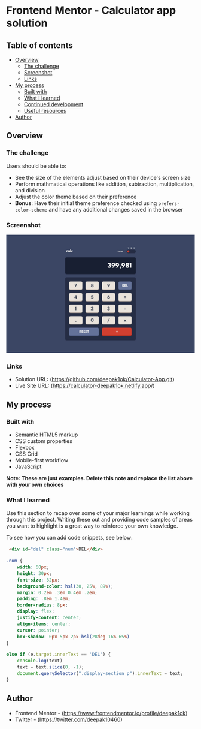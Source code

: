 # Frontend Mentor - Calculator app solution


## Table of contents

- [Overview](#overview)
  - [The challenge](#the-challenge)
  - [Screenshot](#screenshot)
  - [Links](#links)
- [My process](#my-process)
  - [Built with](#built-with)
  - [What I learned](#what-i-learned)
  - [Continued development](#continued-development)
  - [Useful resources](#useful-resources)
- [Author](#author)

## Overview

### The challenge

Users should be able to:

- See the size of the elements adjust based on their device's screen size
- Perform mathmatical operations like addition, subtraction, multiplication, and division
- Adjust the color theme based on their preference
- **Bonus**: Have their initial theme preference checked using `prefers-color-scheme` and have any additional changes saved in the browser

### Screenshot

![](./design/desktop-design-theme-1.jpg)


### Links

- Solution URL: (https://github.com/deepak1ok/Calculator-App.git)
- Live Site URL: (https://calculator-deepak1ok.netlify.app/)

## My process

### Built with

- Semantic HTML5 markup
- CSS custom properties
- Flexbox
- CSS Grid
- Mobile-first workflow
- JavaScript

**Note: These are just examples. Delete this note and replace the list above with your own choices**

### What I learned

Use this section to recap over some of your major learnings while working through this project. Writing these out and providing code samples of areas you want to highlight is a great way to reinforce your own knowledge.

To see how you can add code snippets, see below:

```html
 <div id="del" class="num">DEL</div>
```
```css
.num {
    width: 60px;
    height: 30px;
    font-size: 32px;
    background-color: hsl(30, 25%, 89%);
    margin: 0.2em .3em 0.4em .2em;
    padding: .8em 1.4em;
    border-radius: 8px;
    display: flex;
    justify-content: center;
    align-items: center;
    cursor: pointer;
    box-shadow: 0px 5px 2px hsl(28deg 16% 65%)
}
```
```js
else if (e.target.innerText == 'DEL') {
    console.log(text)
    text = text.slice(0, -1);
    document.querySelector(".display-section p").innerText = text;
}
```


## Author

- Frontend Mentor - (https://www.frontendmentor.io/profile/deepak1ok)
- Twitter - (https://twitter.com/deepak10460)

